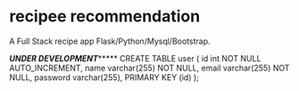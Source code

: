 # recipee recommendation
A Full Stack recipe app Flask/Python/Mysql/Bootstrap. 

*************UNDER DEVELOPMENT******************
CREATE TABLE user (
    id int NOT NULL AUTO_INCREMENT,
    name varchar(255) NOT NULL,
    email varchar(255) NOT NULL,
    password varchar(255),
    PRIMARY KEY (id)
);
